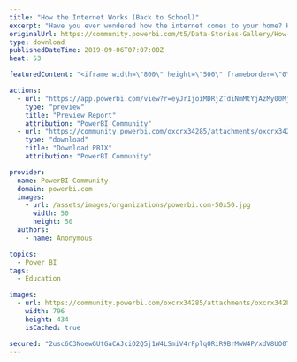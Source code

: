```yaml
---
title: "How the Internet Works (Back to School)"
excerpt: "Have you ever wondered how the internet comes to your home? Have you ever wondered how the internet connects one continent to another? Have you ever"
originalUrl: https://community.powerbi.com/t5/Data-Stories-Gallery/How-the-Internet-Works-Back-to-School/m-p/785774
type: download
publishedDateTime: 2019-09-06T07:07:00Z
heat: 53

featuredContent: "<iframe width=\"800\" height=\"500\" frameborder=\"0\" src=\"https://app.powerbi.com/view?r=eyJrIjoiMDRjZTdiNmMtYjAzMy00MjE5LTllYmQtYzVkMWU1ZWQ5MDEzIiwidCI6IjU2N2NhNTBiLWYxOTgtNGIxMS1iZjc5LWYzNzhlMzM1YzljMCIsImMiOjR9\"></iframe>"

actions:
  - url: "https://app.powerbi.com/view?r=eyJrIjoiMDRjZTdiNmMtYjAzMy00MjE5LTllYmQtYzVkMWU1ZWQ5MDEzIiwidCI6IjU2N2NhNTBiLWYxOTgtNGIxMS1iZjc5LWYzNzhlMzM1YzljMCIsImMiOjR9"
    type: "preview"
    title: "Preview Report"
    attribution: "PowerBI Community"
  - url: "https://community.powerbi.com/oxcrx34285/attachments/oxcrx34285/DataStoriesGallery/2941/2/Internet%20por%20um%20Fio.pbix"
    type: "download"
    title: "Download PBIX"
    attribution: "PowerBI Community"

provider:
  name: PowerBI Community
  domain: powerbi.com
  images:
    - url: /assets/images/organizations/powerbi.com-50x50.jpg
      width: 50
      height: 50
  authors:
    - name: Anonymous

topics:
  - Power BI
tags:
  - Education

images:
  - url: https://community.powerbi.com/oxcrx34285/attachments/oxcrx34285/DataStoriesGallery/2941/3/PowerBI%20-%20Internet.PNG
    width: 796
    height: 434
    isCached: true

secured: "2usc6C3NoewGUtGaCAJciO2Q5j1W4LSmiV4rFplqORiR9BrMwW4P/xdV8UO0TAjRL+ZiFnYOCqpzXrjNm5iCKUPbE+cG8/8g8IwidPutr3+CjSApae2xKnI4gAQPKurPBU7/Exi61EG5fb5SxkzynK77gRBgYvkZoqokGa2z8HIar5fBrv3IXu4GWD8StLwza0Kl3b/gIfJvz0scnyH6LgMPMMgGKdl4vl1WoIRYSKxWd1jj9NweK+h7CxHLzaPaIK8SZPFMnailA2fqbRd3/TekEDIcONUa6lOQ07aIuOGCPlx7Ppv8gb1rmWYnvZRVMGpUMhtI4CiDtyuFUNV/Oe1r5eg76DbbXU47fN3aeX7L0Mpxl2lGlZBSXtVdi8FTzUyTVbVuXiy0xE/+WaMiIneNssHc0teIVrycUX6K+AI=;iKYb4wtW/fyMIweaZRLpFA=="
---
```


